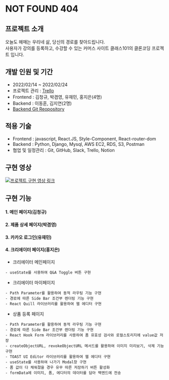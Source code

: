# NOT FOUND 404

## 프로젝트 소개

오늘도 헤매는 우리네 삶, 당신의 경로를 찾아드립니다.<br/>
사용자가 강의를 등록하고, 수강할 수 있는 커머스 사이트 클래스101의 클론코딩 프로젝트 입니다.

## 개발 인원 및 기간

- 2022/02/14 ~ 2022/02/24
- 프로젝트 관리 : <a href="https://trello.com/b/Iqq0xaKi/notfound-404">Trello</a>
- Frontend : 김청규, 박겸영, 유재민, 홍지은(4명)
- Backend : 이동훈, 김지연(2명)
- <a href="https://github.com/wecode-bootcamp-korea/29-2nd-NOT-FOUND-404-backend">Backend Git Reopository</a>

## 적용 기술

- Frontend : javascript, React.JS, Style-Component, React-router-dom
- Backend : Python, Django, Mysql, AWS EC2, RDS, S3, Postman
- 협업 및 일정관리 : Git, GitHub, Slack, Trello, Notion

## 구현 영상

[![프로젝트 구현 영상 링크](https://i.ytimg.com/vi/1-TFrYodciI/original.jpg)](https://youtu.be/1-TFrYodciI)

## 구현 기능

#### 1. 메인 페이지(김청규)

#### 2. 제품 상세 페이지(박겸영)

#### 3. 카카오 로그인(유재민)

#### 4. 크리에이터 페이지(홍지은)

- 크리에이터 메인페이지
```
- useState를 사용하여 Q&A Toggle 버튼 구현
```
- 크리에이터 마이페이지
```
- Path Parameter를 활용하여 동적 라우팅 기능 구현
- 경로에 따른 Side Bar 조건부 렌더링 기능 구현
- React Quill 라이브러리를 활용하여 웹 에디터 구현
```
- 상품 등록 페이지
```
- Path Parameter를 활용하여 동적 라우팅 기능 구현
- 경로에 따른 Side Bar 조건부 렌더링 기능 구현
- React Hook Form 라이브러리를 사용하여 폼 유효성 검사와 로컬스토리지에 value값 저장
- createObjectURL, revokeObjectURL 메서드를 활용하여 이미지 미리보기, 삭제 기능 구현
- TOAST UI Editor 라이브러리를 활용하여 웹 에디터 구현
- useState를 사용하여 나가기 Modal창 구현
- 폼 값이 다 채워졌을 경우 유무 따른 저장하기 버튼 활성화
- formData에 이미지, 폼, 에디터의 데이터를 담아 백엔드에 전송
```

